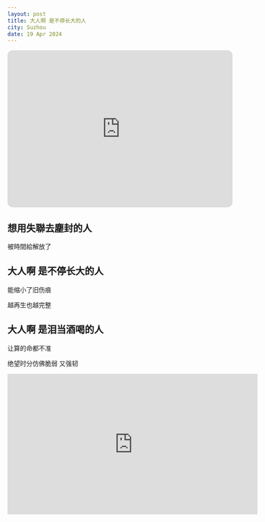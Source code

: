 ```yaml
---
layout: post
title: 大人啊 是不停长大的人
city: Suzhou
date: 19 Apr 2024
---
```


<iframe style="border-radius:12px" src="https://open.spotify.com/embed/track/6UXPAEteXJEyxcA0MAo8Zf?utm_source=generator" width="100%" height="352" frameBorder="0" allowfullscreen="" allow="autoplay; clipboard-write; encrypted-media; fullscreen; picture-in-picture" loading="lazy"></iframe>

## 想用失聯去塵封的人

被時間給解放了

## 大人啊 是不停长大的人

能缩小了旧伤痕

越再生也越完整

## 大人啊 是泪当酒喝的人

让算的命都不准

绝望时分仿佛脆弱 又强韧

<iframe width="560" height="315" src="https://www.youtube.com/embed/Lh_pbcAxhhU?si=h24KOWzmaE4mMzmF" title="YouTube video player" frameborder="0" allow="accelerometer; autoplay; clipboard-write; encrypted-media; gyroscope; picture-in-picture; web-share" referrerpolicy="strict-origin-when-cross-origin" allowfullscreen></iframe>
